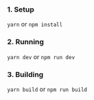 ### 1. Setup

```yarn``` or ```npm install```

### 2. Running

```yarn dev``` or ```npm run dev```

### 3. Building

```yarn build``` or ```npm run build```
